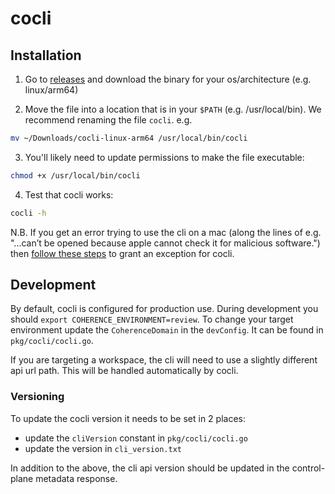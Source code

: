 # cocli

## Installation

1. Go to [releases](https://github.com/coherenceplatform/cocli/releases) and download the binary for your os/architecture (e.g. linux/arm64)

2. Move the file into a location that is in your `$PATH` (e.g. /usr/local/bin). We recommend renaming the file `cocli`. e.g.
```bash
mv ~/Downloads/cocli-linux-arm64 /usr/local/bin/cocli
```

3. You'll likely need to update permissions to make the file executable:
```bash
chmod +x /usr/local/bin/cocli
```

4. Test that cocli works:
```bash
cocli -h
```

N.B. If you get an error trying to use the cli on a mac (along the lines of e.g. "...can’t be opened because apple cannot check it for malicious software.") then [follow these steps](https://support.apple.com/guide/mac-help/apple-cant-check-app-for-malicious-software-mchleab3a043/mac) to grant an exception for cocli.

## Development

By default, cocli is configured for production use. During development you should `export COHERENCE_ENVIRONMENT=review`.
To change your target environment update the `CoherenceDomain` in the `devConfig`. It can be found in `pkg/cocli/cocli.go`.

If you are targeting a workspace, the cli will need to use a slightly different api url path. This will be handled automatically by cocli.

### Versioning

To update the cocli version it needs to be set in 2 places:
- update the `cliVersion` constant in `pkg/cocli/cocli.go`
- update the version in `cli_version.txt`

In addition to the above, the cli api version should be updated in the control-plane metadata response.
